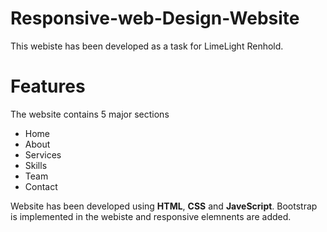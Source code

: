 # Responsive-web-Design-Website

This webiste has been developed as a task for LimeLight Renhold. 

# Features

The website contains 5 major sections

- Home 
- About
- Services
- Skills
- Team 
- Contact

Website has been developed using **HTML**, **CSS** and **JaveScript**. Bootstrap is implemented in the webiste and responsive elemnents are added.
